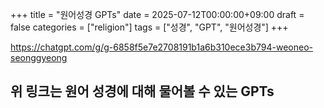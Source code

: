 +++
title = "원어성경 GPTs"
date = 2025-07-12T00:00:00+09:00
draft = false
categories = ["religion"]
tags = ["성경", "GPT", "원어성경"]
+++

https://chatgpt.com/g/g-6858f5e7e2708191b1a6b310ece3b794-weoneo-seonggyeong


위 링크는 원어 성경에 대해 물어볼 수 있는 GPTs 
---
